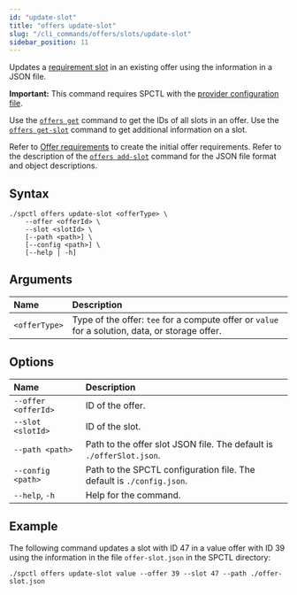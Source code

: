 ```yaml
---
id: "update-slot"
title: "offers update-slot"
slug: "/cli_commands/offers/slots/update-slot"
sidebar_position: 11
---
```


Updates a [requirement slot](/developers/fundamentals/slots#requirements) in an existing offer using the information in a JSON file.

**Important:** This command requires SPCTL with the [provider configuration file](/developers/cli_guides/configure#for-offer-providers).

Use the [`offers get`](/developers/cli_commands/offers/offers/get) command to get the IDs of all slots in an offer. Use the [`offers get-slot`](/developers/cli_commands/offers/slots/get-slot) command to get additional information on a slot.

Refer to [Offer requirements](/developers/cli_guides/providers_offers#offer-requirements) to create the initial offer requirements. Refer to the description of the [`offers add-slot`](/developers/cli_commands/offers/slots/add-slot) command for the JSON file format and object descriptions.

## Syntax

```
./spctl offers update-slot <offerType> \
    --offer <offerId> \
    --slot <slotId> \
    [--path <path>] \
    [--config <path>] \
    [--help | -h]
```

## Arguments

| **Name** | **Description** |
| :- | :- |
| `<offerType>` | Type of the offer: `tee` for a compute offer or `value` for a solution, data, or storage offer. |

## Options

| **Name** |**Description** |
| :- | :- |
| `--offer <offerId>` | ID of the offer. |
| `--slot <slotId>` | ID of the slot. |
| `--path <path>` | Path to the offer slot JSON file. The default is `./offerSlot.json`. |
| `--config <path>` | Path to the SPCTL configuration file. The default is `./config.json`. |
| `--help`, `-h` | Help for the command. |

## Example

The following command updates a slot with ID 47 in a value offer with ID 39 using the information in the file `offer-slot.json` in the SPCTL directory:

```
./spctl offers update-slot value --offer 39 --slot 47 --path ./offer-slot.json
```